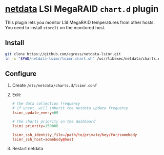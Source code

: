 # [netdata](https://github.com/netdata/netdata) LSI MegaRAID `chart.d` plugin

This plugin lets you monitor LSI MegaRAID temperatures from other hosts. You need to install `storcli` on the
monitored host.

## Install

```sh
git clone https://github.com/agross/netdata-lsimr.git
ln -s "$PWD/netdata-lsimr/lsimr.chart.sh" /usr/libexec/netdata/charts.d/lsimr.chart.sh
```

## Configure

1. Create `/etc/netdata/charts.d/lsimr.conf`
1. Edit:

   ```conf
   # the data collection frequency
   # if unset, will inherit the netdata update frequency
   lsimr_update_every=60

   # the charts priority on the dashboard
   lsimi_priority=150000

   lsimr_ssh_identity_file=/path/to/private/key/for/somebody
   lsimr_ssh_host=somebody@host

   ```

1. Restart netdata
